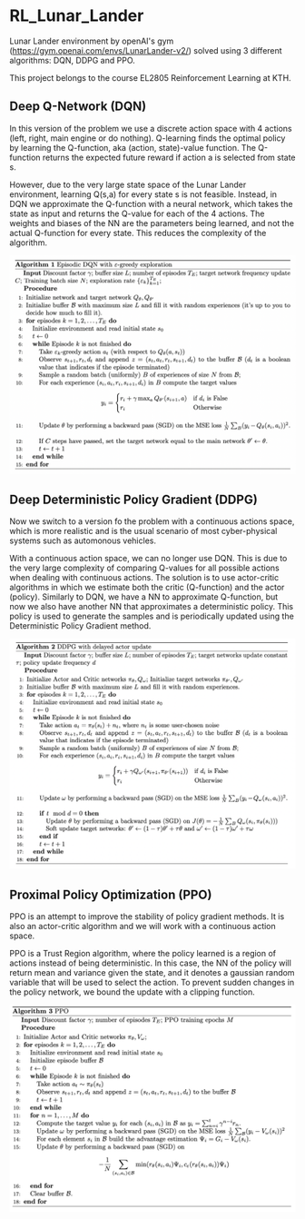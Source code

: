 # RL_Lunar_Lander
Lunar Lander environment by openAI's gym (https://gym.openai.com/envs/LunarLander-v2/) solved using 3 different algorithms: DQN, DDPG and PPO.

This project belongs to the course EL2805 Reinforcement Learning at KTH.

## Deep Q-Network (DQN)
In this version of the problem we use a discrete action space with 4 actions (left, right, main engine or do nothing). 
Q-learning finds the optimal policy by learning the Q-function, aka (action, state)-value function. The Q-function returns the expected future reward if action a is selected from state s.

However, due to the very large state space of the Lunar Lander environment, learning Q(s,a) for every state s is not feasible. 
Instead, in DQN we approximate the Q-function with a neural network, which takes the state as input and returns the Q-value for each of the 4 actions.
The weights and biases of the NN are the parameters being learned, and not the actual Q-function for every state. This reduces the complexity of the algorithm.
<p align="center">
<img src="/DQN/DQN_algorithm.png" width="600"/>
<p/>


## Deep Deterministic Policy Gradient (DDPG)
Now we switch to a version fo the problem with a continuous actions space, which is more realistic and is the usual scenario of most cyber-physical systems such as automonous vehicles.

With a continuous action space, we can no longer use DQN. This is due to the very large complexity of comparing Q-values for all possible actions when dealing with continuous actions. The solution is to use actor-critic algorithms in which we estimate both the critic (Q-function) and the actor (policy). Similarly to DQN, we have a NN to approximate Q-function, but now we also have another NN that approximates a deterministic policy. This policy is used to generate the samples and is periodically updated using the Deterministic Policy Gradient method. 
<p align="center">
<img src="/DDPG/DDPG_algorithm.png" width="600"/>
<p/>

## Proximal Policy Optimization (PPO)
PPO is an attempt to improve the stability of policy gradient methods. It is also an actor-critic algorithm and we will work with a continuous action space.

PPO is a Trust Region algorithm, where the policy learned is a region of actions instead of being deterministic. In this case, the NN of the policy will return mean and variance given the state, and it denotes a gaussian random variable that will be used to select the action. To prevent sudden changes in the policy network, we bound the update with a clipping function.
<p align="center">
<img src="/PPO/PPO_algorithm.png" width="600"/>
<p/>
